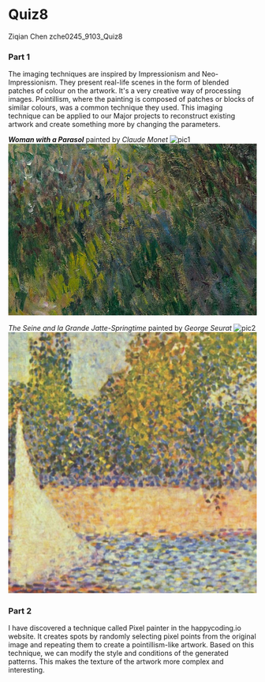 # Quiz8
Ziqian Chen zche0245_9103_Quiz8
### Part 1
The imaging techniques are inspired by Impressionism and Neo-Impressionism. They present real-life scenes in the form of blended patches of colour on the artwork. It's a very creative way of processing images. Pointillism, where the painting is composed of patches or blocks of similar colours, was a common technique they used.
This imaging technique can be applied to our Major projects to reconstruct existing artwork and create something more by changing the parameters.

***Woman with a Parasol*** painted by *Claude Monet*
![pic1](readmeImages/pic1.jpg)
![pic1Detail](readmeImages/pic1Detail.png)

*The Seine and la Grande Jatte-Springtime* painted by *George Seurat*
![pic2](readmeImages/pic2.jpg)
![pic2Detail](readmeImages/pic2Detail.png)

### Part 2
I have discovered a technique called Pixel painter in the happycoding.io website. It creates spots by randomly selecting pixel points from the original image and repeating them to create a pointillism-like artwork.
Based on this technique, we can modify the style and conditions of the generated patterns. This makes the texture of the artwork more complex and interesting.

